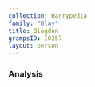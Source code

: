 ```yaml
---
collection: Harrypedia
family: "Blay"
title: Blagdon
grampsID: I0257
layout: person
---
```


### Analysis
